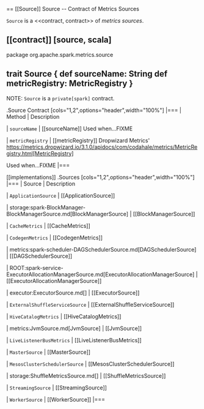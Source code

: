 == [[Source]] Source -- Contract of Metrics Sources

`Source` is a <<contract, contract>> of *metrics sources*.

[[contract]]
[source, scala]
----
package org.apache.spark.metrics.source

trait Source {
  def sourceName: String
  def metricRegistry: MetricRegistry
}
----

NOTE: `Source` is a `private[spark]` contract.

.Source Contract
[cols="1,2",options="header",width="100%"]
|===
| Method
| Description

| `sourceName`
| [[sourceName]] Used when...FIXME

| `metricRegistry`
| [[metricRegistry]] Dropwizard Metrics' https://metrics.dropwizard.io/3.1.0/apidocs/com/codahale/metrics/MetricRegistry.html[MetricRegistry]

Used when...FIXME
|===

[[implementations]]
.Sources
[cols="1,2",options="header",width="100%"]
|===
| Source
| Description

| `ApplicationSource`
| [[ApplicationSource]]

| storage:spark-BlockManager-BlockManagerSource.md[BlockManagerSource]
| [[BlockManagerSource]]

| `CacheMetrics`
| [[CacheMetrics]]

| `CodegenMetrics`
| [[CodegenMetrics]]

| metrics:spark-scheduler-DAGSchedulerSource.md[DAGSchedulerSource]
| [[DAGSchedulerSource]]

| ROOT:spark-service-ExecutorAllocationManagerSource.md[ExecutorAllocationManagerSource]
| [[ExecutorAllocationManagerSource]]

| executor:ExecutorSource.md[]
| [[ExecutorSource]]

| `ExternalShuffleServiceSource`
| [[ExternalShuffleServiceSource]]

| `HiveCatalogMetrics`
| [[HiveCatalogMetrics]]

| metrics:JvmSource.md[JvmSource]
| [[JvmSource]]

| `LiveListenerBusMetrics`
| [[LiveListenerBusMetrics]]

| `MasterSource`
| [[MasterSource]]

| `MesosClusterSchedulerSource`
| [[MesosClusterSchedulerSource]]

| storage:ShuffleMetricsSource.md[]
| [[ShuffleMetricsSource]]

| `StreamingSource`
| [[StreamingSource]]

| `WorkerSource`
| [[WorkerSource]]
|===
